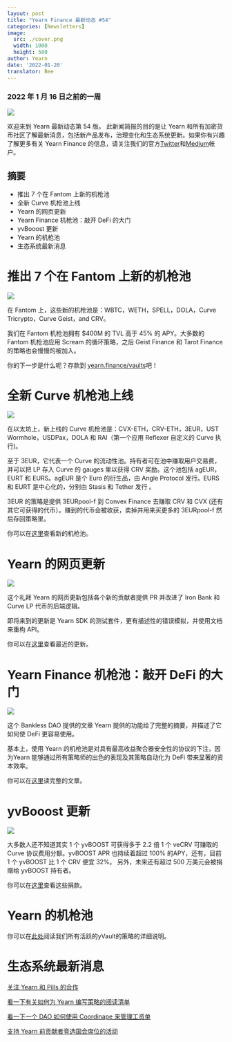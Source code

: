 ```yaml
---
layout: post
title: "Yearn Finance 最新动态 #54"
categories: [Newsletters]
image:
  src: ./cover.png
  width: 1000
  height: 500
author: Yearn
date: '2022-01-20'
translator: Bee
---
```


### 2022 年 1 月 16 日之前的一周

![](./cover.png?w=1000&h=500)

欢迎来到 Yearn 最新动态第 54 版。 此新闻简报的目的是让 Yearn 和所有加密货币社区了解最新消息，包括新产品发布，治理变化和生态系统更新。如果你有兴趣了解更多有关 Yearn Finance 的信息，请关注我们的官方[Twitter](https://twitter.com/iearnfinance)和[Medium](https://medium.com/iearn)帐户。

## 摘要

- 推出 7 个在 Fantom 上新的机枪池
- 全新 Curve 机枪池上线
- Yearn 的网页更新
- Yearn Finance 机枪池：敲开 DeFi 的大门
- yvBooost 更新
- Yearn 的机枪池
- 生态系统最新消息

# 推出 7 个在 Fantom 上新的机枪池

![](./image2.jpg?w=550&h=733.5)

在 Fantom 上，这些新的机枪池是：WBTC，WETH，SPELL，DOLA，Curve Tricrypto，Curve Geist，and CRV。

我们在 Fantom 机枪池拥有 $400M 的 TVL 高于 45% 的 APY。大多数的 Fantom 机枪池应用 Scream 的循环策略，之后 Geist Finance 和 Tarot Finance 的策略也会慢慢的被加入。

你的下一步是什么呢？存款到 [yearn.finance/vaults](https://yearn.finance/vaults)吧！

# 全新 Curve 机枪池上线

![](./image3.jpg?w=644&h=464)

在以太坊上，新上线的 Curve 机枪池是：CVX-ETH，CRV-ETH，3EUR，UST Wormhole，USDPax，DOLA 和 RAI（第一个应用 Reflexer 自定义的 Curve 执行)。

至于 3EUR，它代表一个 Curve 的流动性池。持有者可在池中赚取用户交易费，并可以把 LP 存入 Curve 的 gauges 里以获得 CRV 奖励。这个池包括 agEUR，EURT 和 EURS。agEUR 是个 Euro 的衍生品，由 Angle Protocol 发行。EURS 和 EURT 是中心化的，分别由 Stasis 和 Tether 发行
。

3EUR 的策略是提供 3EURpool-f 到 Convex Finance 去赚取 CRV 和 CVX (还有其它可获得的代币）。赚到的代币会被收获，卖掉并用来买更多的 3EURpool-f 然后存回策略里。

你可以在[这里](https://yearn.finance/#/vaults)查看新的机枪池。

# Yearn 的网页更新

![](./image4.jpg?w=450&h=367)

这个礼拜 Yearn 的网页更新包括各个新的贡献者提供 PR 并改进了 Iron Bank 和 Curve LP 代币的后端逻辑。

即将来到的更新是 Yearn SDK 的测试套件，更有描述性的错误模拟，并使用文档来重构 API。

你可以在[这里](https://yearnweb.substack.com/p/yearn-web-engineering-update)查看最近的更新。

# Yearn Finance 机枪池：敲开 DeFi 的大门

![](./image5.jpg?w=957&h=538)

这个 Bankless DAO 提供的文章 Yearn 提供的功能给了完整的摘要，并描述了它如何使 DeFi 更容易使用。

基本上，使用 Yearn 的机枪池是对具有最高收益聚合器安全性的协议的下注，因为Yearn 能够通过所有策略师的出色的表现及其策略自动化为 DeFi 带来显著的资本效率。

你可以在[这里](https://medium.com/bankless-dao/yearn-finance-vaults-knockin-on-defi-s-door-f5e9f56f669a)读完整的文章。

# yvBooost 更新

![](./image6.jpg?w=1100&h=569)

大多数人还不知道其实 1 个 yvBOOST 可获得多于 2.2 倍 1 个 veCRV 可赚取的 Curve 协议费用分额。yvBOOST APR 也持续着超过 100% 的APY，还有，目前 1 个 yvBOOST 比 1 个 CRV 便宜 32%。 另外，未来还有超过 500 万美元会被捐赠给 yvBOOST 持有者。

你可以在[这里](https://etherscan.io/address/0xdf270b48829e0f05211f3a33e5dc0a84f7247fbe)查看这些捐款。

# Yearn 的机枪池

你可以在[此处](https://medium.com/yearn-state-of-the-vaults/the-vaults-at-yearn-9237905ffed3)阅读我们所有活跃的yVault的策略的详细说明。

# 生态系统最新消息

[关注 Yearn 和 Pills 的合作](https://twitter.com/bantg/status/1482764820265029633)

[看一下有关如何为 Yearn 编写策略的阅读清单](https://twitter.com/sjkelleyjr/status/1481664381054177281)

[看一下一个 DAO 如何使用 Coordinape 来管理工资单](https://twitter.com/jkey_eth/status/1479642151730356226)

[支持 Yearn 前贡献者竞选国会席位的活动](https://twitter.com/mattdwest/status/1481083902580166656)
